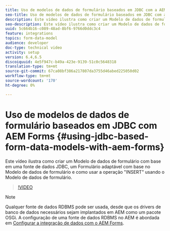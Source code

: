 ```yaml
---
title: Uso de modelos de dados de formulário baseados em JDBC com a AEM Forms
seo-title: Uso de modelos de dados de formulário baseados em JDBC com a AEM Forms
description: Este vídeo ilustra como criar um Modelo de dados de formulário com base em uma fonte de dados JDBC, um Formulário adaptável com base no Modelo de dados de formulário e como usar a operação "INSERT" usando o Modelo de dados de formulário.
seo-description: Este vídeo ilustra como criar um Modelo de dados de formulário com base em uma fonte de dados JDBC, um Formulário adaptável com base no Modelo de dados de formulário e como usar a operação "INSERT" usando o Modelo de dados de formulário.
uuid: 5c664b16-c089-48ad-8bf6-9766d0ddc3c4
feature: integrations
topics: form-data-model
audience: developer
doc-type: technical video
activity: setup
version: 6.4,6.5
discoiquuid: 4e5f947c-b49a-423e-9139-51c0c5648318
translation-type: tm+mt
source-git-commit: 67ca08bf386a217807da3755d46abed225050d02
workflow-type: tm+mt
source-wordcount: '170'
ht-degree: 0%

---
```



# Uso de modelos de dados de formulário baseados em JDBC com AEM Forms {#using-jdbc-based-form-data-models-with-aem-forms}

Este vídeo ilustra como criar um Modelo de dados de formulário com base em uma fonte de dados JDBC, um Formulário adaptável com base no Modelo de dados de formulário e como usar a operação &quot;INSERT&quot; usando o Modelo de dados de formulário.

>[!VIDEO](https://video.tv.adobe.com/v/17736/?quality=9&learn=on)

>[!NOTE]
>
>Qualquer fonte de dados RDBMS pode ser usada, desde que os drivers de banco de dados necessários sejam implantados em AEM como um pacote OSGi. A configuração de uma fonte de dados RDBMS no AEM é abordada em [Configurar a integração de dados com o AEM Forms](/help/forms/adaptive-forms/data-integration-technical-video-setup.md).

